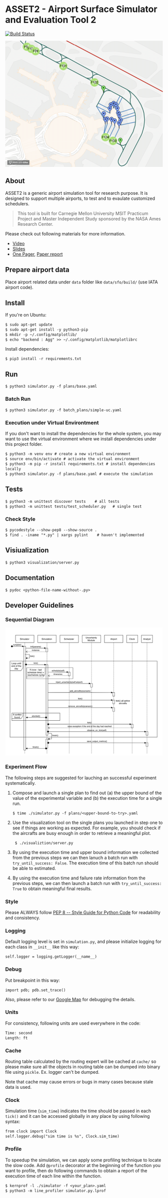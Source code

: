 # ASSET2 - Airport Surface Simulator and Evaluation Tool 2

[![Build Status](https://travis-ci.org/heronyang/airport-simulation.svg?branch=master)](https://travis-ci.org/heronyang/airport-simulation)

![Demo](doc/independent-study/figure/demo.gif)

## About

ASSET2 is a generic airport simulation tool for research purpose. It is designed to support multiple airports, to test and to evaulate customized schedulers.

> This tool is built for Carnegie Mellon University MSIT Practicum Project and Master Independent Study sponsored by the NASA Ames Research Center.

Please check out following materials for more information.

- [Video](https://www.youtube.com/watch?v=zpHWQc2RBQ0)
- [Slides](doc/practicum/report/slides.pdf)
- [One Pager](doc/practicum/report/one-pager.pdf), [Paper report](doc/practicum/report/report.pdf)

## Prepare airport data

Place airport related data under `data` folder like `data/sfo/build/` (use IATA
airport code).

## Install

If you're on Ubuntu:

    $ sudo apt-get update
    $ sudo apt-get install -y python3-pip
    $ mkdir -p ~/.config/matplotlib/
    $ echo "backend : Agg" >> ~/.config/matplotlib/matplotlibrc

Install dependencies:

    $ pip3 install -r requirements.txt

## Run

    $ python3 simulator.py -f plans/base.yaml

### Batch Run

    $ python3 simulator.py -f batch_plans/simple-uc.yaml

### Execution under Virtual Environtment

If you don't want to install the dependencies for the whole system, you may
want to use the virtual environment where we install dependencies under this
project folder.

    $ python3 -m venv env # create a new virtual environment
    $ source env/bin/activate # activate the virtual environment
    $ python3 -m pip -r install requirements.txt # install dependencies locally
    $ python3 simulator.py -f plans/base.yaml # execute the simulation

## Tests

    $ python3 -m unittest discover tests    # all tests
    $ python3 -m unittest tests/test_scheduler.py   # single test

### Check Style

    $ pycodestyle --show-pep8 --show-source .
    $ find . -iname "*.py" | xargs pylint    # haven't implemented

## Visiualization

    $ python3 visualization/server.py

## Documentation

    $ pydoc <python-file-name-without-.py>

## Developer Guidelines

### Sequential Diagram

![](doc/independent-study/figure/flow.png)

### Experiment Flow

The following steps are suggested for lauching an successful experiment
systematically.

1. Compose and launch a single plan to find out (a) the upper bound of the
   value of the experimental variable and (b) the execution time for a single
   run.

    ```
    $ time ./simulator.py -f plans/<upper-bound-to-try>.yaml
    ```

2. Use the visualization tool on the single plans you launched in step one to
   see if things are working as expected. For example, you should check if the
   aircrafts are busy enough in order to retrieve a meaningful plot.

   ```
    $ ./visualiztion/server.py
   ```

3. By using the execution time and upper bound information we collected from
   the previous steps we can then lanuch a batch run with
   `try_until_success: False`. The execution time of this batch run should be
   able to estimated.

4. By using the execution time and failure rate information from the previous
   steps, we can then launch a batch run with `try_until_success: True` to
   obtain meaningful final results.

### Style

Please ALWAYS follow [PEP 8 -- Style Guide for Python Code](https://www.python.org/dev/peps/pep-0008/) for readability and consistency.

### Logging

Default logging level is set in `simulation.py`, and please initialize logging
for each class in `__init__` like this way:

    self.logger = logging.getLogger(__name__)

### Debug

Put breakpoint in this way:

    import pdb; pdb.set_trace()

Also, please refer to our [Google Map](https://drive.google.com/open?id=1votbJbKKRUF5gDumno4GXOxVLAE&usp=sharing) for debugging the details.

### Units

For consistency, following units are used everywhere in the code:

    Time: second
    Length: ft

### Cache

Routing table calculated by the routing expert will be cached at `cache/` so
please make sure all the objects in routing table can be dumped into binary
file using `pickle`. Ex. logger can't be dumped.

Note that cache may cause errors or bugs in many cases because stale data is used.

### Clock

Simulation time (`sim_time`) indicates the time should be passed in each
`tick()` and it can be accessed globally in any place by using following
syntax:

    from clock import Clock
    self.logger.debug("sim time is %s", Clock.sim_time)

### Profile

To speedup the simulation, we can apply some profiling technique to locate the
slow code. Add `@profile` decorator at the beginning of the function you want to
profile, then do following commands to obtain a report of the execution time of
each line within the function.

    $ kernprof -l ./simulator -f <your_plan>.yaml
    $ python3 -m line_profiler simulator.py.lprof
